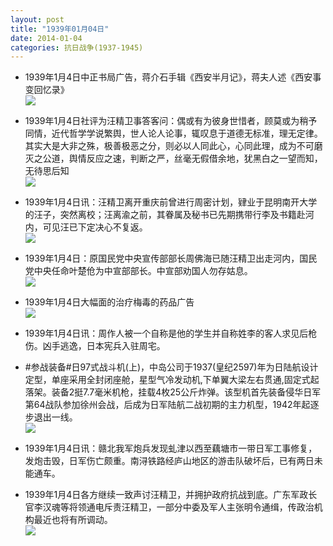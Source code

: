 ```yaml
---
layout: post
title: "1939年01月04日"
date: 2014-01-04
categories: 抗日战争(1937-1945)
---
```


<meta name="referrer" content="no-referrer" />

- 1939年1月4日中正书局广告，蒋介石手辑《西安半月记》，蒋夫人述《西安事变回忆录》 <br/><img src="https://ww3.sinaimg.cn/large/aca367d8jw1ec7v6e2svdj206o0gxmyw.jpg" />

- 1939年1月4日社评为汪精卫事答客问：偶或有为彼身世惜者，顾莫或为稍予同情，近代哲学学说繁舆，世人论人论事，辄叹息于道德无标准，理无定律。其实大是大非之殊，极善极恶之分，则必以人同此心，心同此理，成为不可磨灭之公道，舆情反应之速，判断之严，丝毫无假借余地，犹黑白之一望而知，无待思后知 <br/><img src="https://ww3.sinaimg.cn/large/aca367d8jw1ec7tfzxucrj20mx0wv7la.jpg" />

- 1939年1月4日讯：汪精卫离开重庆前曾进行周密计划，肄业于昆明南开大学的汪子，突然离校；汪离渝之前，其眷属及秘书已先期携带行李及书籍赴河内，可见汪已下定决心不复返。 <br/><img src="https://ww2.sinaimg.cn/large/aca367d8jw1ec7rpmcc4qj20cw0h40wm.jpg" />

- 1939年1月4日：原国民党中央宣传部部长周佛海已随汪精卫出走河内，国民党中央任命叶楚伧为中宣部部长。中宣部劝国人勿存姑息。 <br/><img src="https://ww2.sinaimg.cn/large/aca367d8jw1ec7j1f7zdej20820vpdlo.jpg" />

- 1939年1月4日大幅面的治疗梅毒的药品广告 <br/><img src="https://ww1.sinaimg.cn/large/aca367d8jw1ec7du2ixdvj206m0h4wg0.jpg" />

- 1939年1月4日讯：周作人被一个自称是他的学生并自称姓李的客人求见后枪伤。凶手逃逸，日本宪兵入驻周宅。 

- #参战装备#日97式战斗机(上)，中岛公司于1937(皇纪2597)年为日陆航设计定型，单座采用全封闭座舱，星型气冷发动机,下单翼大梁左右贯通,固定式起落架。装备2挺7.7毫米机枪，挂载4枚25公斤炸弹。该型机首先装备侵华日军第64战队参加徐州会战，后成为日军陆航二战初期的主力机型，1942年起逐步退出一线。 <br/><img src="https://ww4.sinaimg.cn/large/aca367d8jw1ec78chwwhcj20cs0bgjtc.jpg" />

- 1939年1月4日讯：赣北我军炮兵发现虬津以西至藕塘市一带日军工事修复，发炮击毁，日军伤亡颇重。南浔铁路经庐山地区的游击队破坏后，已有两日未能通车。 

- 1939年1月4日各方继续一致声讨汪精卫，并拥护政府抗战到底。广东军政长官李汉魂等将领通电斥责汪精卫，一部分中委及军人主张明令通缉，传政治机构最近也将有所调动。 <br/><img src="https://ww2.sinaimg.cn/large/aca367d8jw1ec755yabbcj20670g175j.jpg" />

